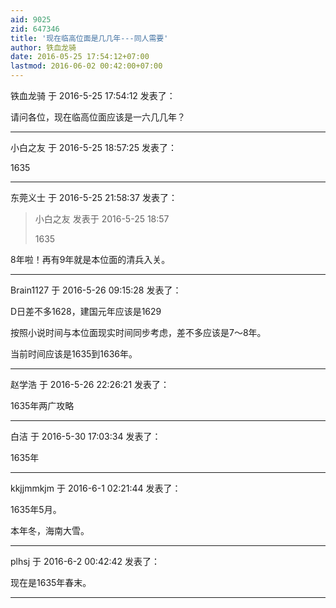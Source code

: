 ```yaml
---
aid: 9025
zid: 647346
title: '现在临高位面是几几年---同人需要'
author: 铁血龙骑
date: 2016-05-25 17:54:12+07:00
lastmod: 2016-06-02 00:42:00+07:00
---
```


铁血龙骑 于 2016-5-25 17:54:12 发表了：

请问各位，现在临高位面应该是一六几几年？

---------

小白之友 于 2016-5-25 18:57:25 发表了：

1635

---------

东莞义士 于 2016-5-25 21:58:37 发表了：

> 小白之友 发表于 2016-5-25 18:57
> 
> 1635



8年啦！再有9年就是本位面的清兵入关。

---------

Brain1127 于 2016-5-26 09:15:28 发表了：

D日差不多1628，建国元年应该是1629

按照小说时间与本位面现实时间同步考虑，差不多应该是7～8年。

当前时间应该是1635到1636年。

---------

赵学浩 于 2016-5-26 22:26:21 发表了：

1635年两广攻略

---------

白洁 于 2016-5-30 17:03:34 发表了：

1635年

---------

kkjjmmkjm 于 2016-6-1 02:21:44 发表了：

1635年5月。

本年冬，海南大雪。

---------

plhsj 于 2016-6-2 00:42:42 发表了：

现在是1635年春末。

---------

